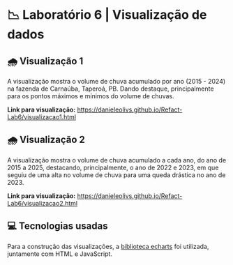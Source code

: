 # 📉 Laboratório 6 | Visualização de dados

## 🌧 Visualização 1
A visualização mostra o volume de chuva acumulado por ano (2015 - 2024) na fazenda de Carnaúba, Taperoá, PB. Dando destaque, principalmente para os pontos máximos e mínimos do volume de chuvas.

**Link para visualização:** https://danieleolivs.github.io/Refact-Lab6/visualizacao1.html

## 🌧 Visualização 2
A visualização mostra o volume de chuva acumulado a cada ano, do ano de 2015 a 2025, destacando, principalmente, o ano de 2022 e 2023, em que seguiu de uma alta no volume de chuva para uma queda drástica no ano de 2023.

**Link para visualização:** https://danieleolivs.github.io/Refact-Lab6/visualizacao2.html

## 💻 Tecnologias usadas
Para a construção das visualizações, a [biblioteca echarts](https://echarts.apache.org/en/index.html) foi utilizada, juntamente com HTML e JavaScript.
